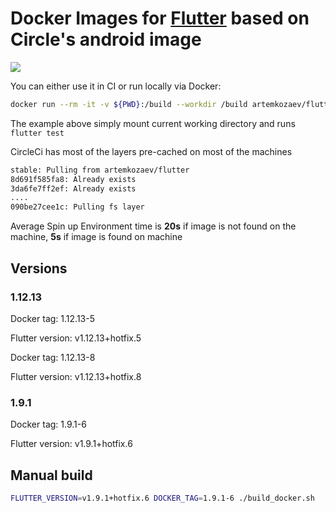 # Docker Images for [Flutter](https://flutter.dev/) based on Circle's android image

[![](https://images.microbadger.com/badges/image/artemkozaev/flutter:stable.svg)](https://microbadger.com/images/artemkozaev/flutter:stable "Get your own image badge on microbadger.com")

You can either use it in CI or run locally via Docker:

```bash
docker run --rm -it -v ${PWD}:/build --workdir /build artemkozaev/flutter:<VERSION> flutter test
```

The example above simply mount current working directory and runs `flutter test`

CircleCi has most of the layers pre-cached on most of the machines

```bash
stable: Pulling from artemkozaev/flutter
8d691f585fa8: Already exists
3da6fe7ff2ef: Already exists
....
090be27cee1c: Pulling fs layer
```

Average Spin up Environment time is **20s** if image is not found on the machine, **5s** if image is found on machine

## Versions

### 1.12.13

Docker tag: 1.12.13-5

Flutter version: v1.12.13+hotfix.5

Docker tag: 1.12.13-8

Flutter version: v1.12.13+hotfix.8

### 1.9.1

Docker tag: 1.9.1-6

Flutter version: v1.9.1+hotfix.6

## Manual build

```bash
FLUTTER_VERSION=v1.9.1+hotfix.6 DOCKER_TAG=1.9.1-6 ./build_docker.sh
```
